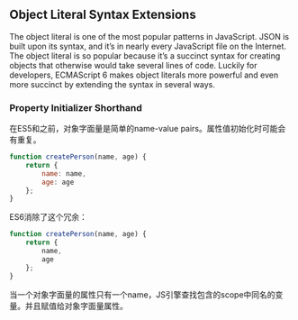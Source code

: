 ## Object Literal Syntax Extensions

The object literal is one of the most popular patterns in JavaScript. JSON is built upon its syntax, and it’s in nearly every JavaScript file on the Internet. The object literal is so popular because it’s a succinct syntax for creating objects that otherwise would take several lines of code. Luckily for developers, ECMAScript 6 makes object literals more powerful and even more succinct by extending the syntax in several ways.

### Property Initializer Shorthand

在ES5和之前，对象字面量是简单的name-value pairs。属性值初始化时可能会有重复。

```js
function createPerson(name, age) {
    return {
        name: name,
        age: age
    };
}
```

ES6消除了这个冗余：

```js
function createPerson(name, age) {
    return {
        name,
        age
    };
}
```

当一个对象字面量的属性只有一个name，JS引擎查找包含的scope中同名的变量。并且赋值给对象字面量属性。

